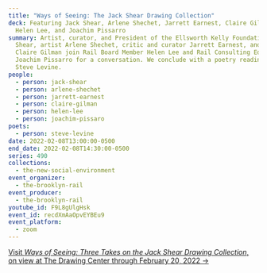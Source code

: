 ```yaml
---
title: "Ways of Seeing: The Jack Shear Drawing Collection"
deck: Featuring Jack Shear, Arlene Shechet, Jarrett Earnest, Claire Gilman,
  Helen Lee, and Joachim Pissarro
summary: Artist, curator, and President of the Ellsworth Kelly Foundation Jack
  Shear, artist Arlene Shechet, critic and curator Jarrett Earnest, and curator
  Claire Gilman join Rail Board Member Helen Lee and Rail Consulting Editor
  Joachim Pissarro for a conversation. We conclude with a poetry reading by
  Steve Levine.
people:
  - person: jack-shear
  - person: arlene-shechet
  - person: jarrett-earnest
  - person: claire-gilman
  - person: helen-lee
  - person: joachim-pissaro
poets:
  - person: steve-levine
date: 2022-02-08T13:00:00-0500
end_date: 2022-02-08T14:30:00-0500
series: 490
collections:
  - the-new-social-environment
event_organizer:
  - the-brooklyn-rail
event_producer:
  - the-brooklyn-rail
youtube_id: F9L8gUlgHsk
event_id: recdXmAaOpvEYBEu9
event_platform:
  - zoom
---
```

[Visit *Ways of Seeing: Three Takes on the Jack Shear Drawing Collection*, on view at The Drawing Center through February 20, 2022 →](https://drawingcenter.org/exhibitions/ways-of-seeing)